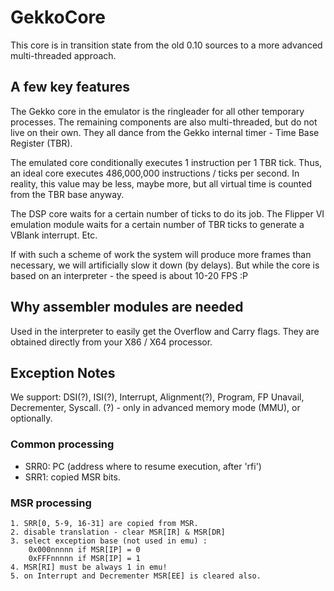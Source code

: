 # GekkoCore

This core is in transition state from the old 0.10 sources to a more advanced multi-threaded approach.

## A few key features

The Gekko core in the emulator is the ringleader for all other temporary processes.
The remaining components are also multi-threaded, but do not live on their own. They all dance from the Gekko internal timer - Time Base Register (TBR).

The emulated core conditionally executes 1 instruction per 1 TBR tick. Thus, an ideal core executes 486,000,000 instructions / ticks per second. 
In reality, this value may be less, maybe more, but all virtual time is counted from the TBR base anyway.

The DSP core waits for a certain number of ticks to do its job. The Flipper VI emulation module waits for a certain number of TBR ticks to generate a VBlank interrupt. Etc.

If with such a scheme of work the system will produce more frames than necessary, we will artificially slow it down (by delays).
But while the core is based on an interpreter - the speed is about 10-20 FPS :P

## Why assembler modules are needed

Used in the interpreter to easily get the Overflow and Carry flags. They are obtained directly from your X86 / X64 processor.

## Exception Notes

We support: DSI(?), ISI(?), Interrupt, Alignment(?), Program, FP Unavail, Decrementer, Syscall.
(?) - only in advanced memory mode (MMU), or optionally.

### Common processing

- SRR0: PC (address where to resume execution, after 'rfi')
- SRR1: copied MSR bits.

### MSR processing

```
1. SRR[0, 5-9, 16-31] are copied from MSR.
2. disable translation - clear MSR[IR] & MSR[DR]
3. select exception base (not used in emu) :
    0x000nnnnn if MSR[IP] = 0
    0xFFFnnnnn if MSR[IP] = 1
4. MSR[RI] must be always 1 in emu!
5. on Interrupt and Decrementer MSR[EE] is cleared also.
```
